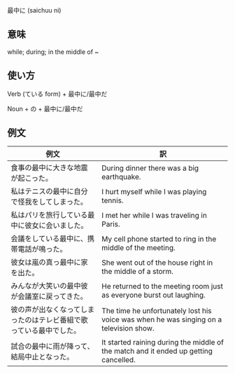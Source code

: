 最中に (saichuu ni)

## 意味

while; during; in the middle of ~

## 使い方

Verb (ている form)	+   最中に/最中だ

Noun + の           +   最中に/最中だ

## 例文

|例文|訳|
| --- | --- |
|食事の最中に大きな地震が起こった。|During dinner there was a big earthquake.|
|私はテニスの最中に自分で怪我をしてしまった。|I hurt myself while I was playing tennis.|
|私はパリを旅行している最中に彼女に会いました。|I met her while I was traveling in Paris.|
|会議をしている最中に、携帯電話が鳴った。|My cell phone started to ring in the middle of the meeting.|
|彼女は嵐の真っ最中に家を出た。|She went out of the house right in the middle of a storm.|
|みんなが大笑いの最中彼が会議室に戻ってきた。|He returned to the meeting room just as everyone burst out laughing.|
|彼の声が出なくなってしまったのはテレビ番組で歌っている最中でした。|The time he unfortunately lost his voice was when he was singing on a television show.|
|試合の最中に雨が降って、結局中止となった。|It started raining during the middle of the match and it ended up getting cancelled.|